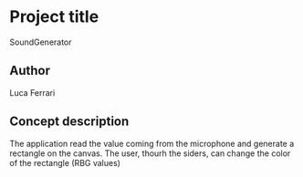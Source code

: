 # Project title
SoundGenerator

## Author
Luca Ferrari

## Concept description
The application read the value coming from the microphone and generate a rectangle on the canvas. The user, thourh the siders, can change the color of the rectangle (RBG values)